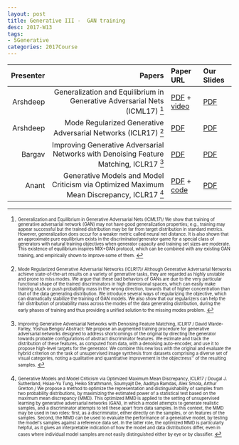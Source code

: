 ```yaml
---
layout: post
title: Generative III -  GAN training 
desc: 2017-W13
tags:
- 5Generative
categories: 2017Course
---
```



| Presenter | Papers | Paper URL| Our Slides |
| -----: | ---------------------------: | :----- | :----- |
| Arshdeep  | Generalization and Equilibrium in Generative Adversarial Nets (ICML17) [^1] | [PDF](http://proceedings.mlr.press/v70/arora17a.html) + [video](https://www.youtube.com/watch?v=V7TliSCqOwI) |  [PDF]({{site.baseurl}}/talks/20171116-Arshdeep-1.pdf) |
| Arshdeep  | Mode Regularized Generative Adversarial Networks (ICLR17) [^2]| [PDF](https://arxiv.org/abs/1612.02136)  |  [PDF]({{site.baseurl}}/talks/20171116-Arshdeep-2.pdf) |
| Bargav | Improving Generative Adversarial Networks with Denoising Feature Matching, ICLR17 [^3] | [PDF](https://openreview.net/pdf?id=S1X7nhsxl) |  [PDF]({{site.baseurl}}/talks/20171116-Bargav.pdf) |
| Anant| Generative Models and Model Criticism via Optimized Maximum Mean Discrepancy, ICLR17 [^4]| [PDF](https://arxiv.org/abs/1611.04488) + [code](https://github.com/dougalsutherland/opt-mmd) |  [PDF]({{site.baseurl}}/talks/20171116-Anant.pdf) |



[^1]: <sub><sup> Generalization and Equilibrium in Generative Adversarial Nets (ICML17)/ We show that training of generative adversarial network (GAN) may not have good generalization properties; e.g., training may appear successful but the trained distribution may be far from target distribution in standard metrics. However, generalization does occur for a weaker metric called neural net distance. It is also shown that an approximate pure equilibrium exists in the discriminator/generator game for a special class of generators with natural training objectives when generator capacity and training set sizes are moderate. This existence of equilibrium inspires MIX+GAN protocol, which can be combined with any existing GAN training, and empirically shown to improve some of them. </sup></sub>



[^2]: <sub><sup>  Mode Regularized Generative Adversarial Networks (ICLR17)/ Although Generative Adversarial Networks achieve state-of-the-art results on a variety of generative tasks, they are regarded as highly unstable and prone to miss modes. We argue that these bad behaviors of GANs are due to the very particular functional shape of the trained discriminators in high dimensional spaces, which can easily make training stuck or push probability mass in the wrong direction, towards that of higher concentration than that of the data generating distribution. We introduce several ways of regularizing the objective, which can dramatically stabilize the training of GAN models. We also show that our regularizers can help the fair distribution of probability mass across the modes of the data generating distribution, during the early phases of training and thus providing a unified solution to the missing modes problem. </sup></sub>


[^3]: <sub><sup>  Improving Generative Adversarial Networks with Denoising Feature Matching, ICLR17 / David Warde-Farley, Yoshua Bengio/ Abstract: We propose an augmented training procedure for generative adversarial networks designed to address shortcomings of the original by directing the generator towards probable configurations of abstract discriminator features. We estimate and track the distribution of these features, as computed from data, with a denoising auto-encoder, and use it to propose high-level targets for the generator. We combine this new loss with the original and evaluate the hybrid criterion on the task of unsupervised image synthesis from datasets comprising a diverse set of visual categories, noting a qualitative and quantitative improvement in the objectness'' of the resulting samples. </sup></sub>



[^4]: <sub><sup> Generative Models and Model Criticism via Optimized Maximum Mean Discrepancy, ICLR17 / Dougal J. Sutherland, Hsiao-Yu Tung, Heiko Strathmann, Soumyajit De, Aaditya Ramdas, Alex Smola, Arthur Gretton / We propose a method to optimize the representation and distinguishability of samples from two probability distributions, by maximizing the estimated power of a statistical test based on the maximum mean discrepancy (MMD). This optimized MMD is applied to the setting of unsupervised learning by generative adversarial networks (GAN), in which a model attempts to generate realistic samples, and a discriminator attempts to tell these apart from data samples. In this context, the MMD may be used in two roles: first, as a discriminator, either directly on the samples, or on features of the samples. Second, the MMD can be used to evaluate the performance of a generative model, by testing the model's samples against a reference data set. In the latter role, the optimized MMD is particularly helpful, as it gives an interpretable indication of how the model and data distributions differ, even in cases where individual model samples are not easily distinguished either by eye or by classifier. </sup></sub>